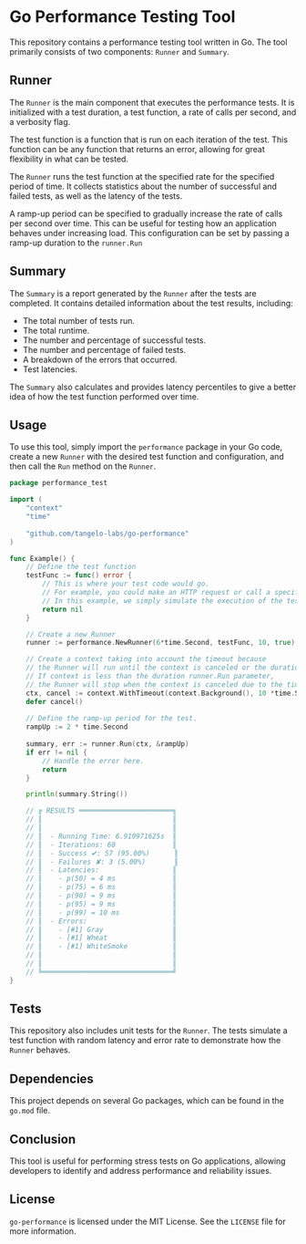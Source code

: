 # Go Performance Testing Tool

This repository contains a performance testing tool written in Go. The tool primarily consists of two components: `Runner` and `Summary`.

## Runner

The `Runner` is the main component that executes the performance tests. It is initialized with a test duration, a test function, a rate of calls per second, and a verbosity flag.

The test function is a function that is run on each iteration of the test. This function can be any function that returns an error, allowing for great flexibility in what can be tested.

The `Runner` runs the test function at the specified rate for the specified period of time. It collects statistics about the number of successful and failed tests, as well as the latency of the tests.

A ramp-up period can be specified to gradually increase the rate of calls per second over time. This can be useful for testing how an application behaves under increasing load. This configuration can be set by passing a ramp-up duration to the `runner.Run`

## Summary

The `Summary` is a report generated by the `Runner` after the tests are completed. It contains detailed information about the test results, including:

- The total number of tests run.
- The total runtime.
- The number and percentage of successful tests.
- The number and percentage of failed tests.
- A breakdown of the errors that occurred.
- Test latencies.

The `Summary` also calculates and provides latency percentiles to give a better idea of how the test function performed over time.

## Usage

To use this tool, simply import the `performance` package in your Go code, create a new `Runner` with the desired test function and configuration, and then call the `Run` method on the `Runner`.

```go
package performance_test

import (
	"context"
	"time"
	
	"github.com/tangelo-labs/go-performance"
)

func Example() {
	// Define the test function
	testFunc := func() error {
		// This is where your test code would go.
		// For example, you could make an HTTP request or call a specific function in your application.
		// In this example, we simply simulate the execution of the test function.
		return nil
	}

	// Create a new Runner
	runner := performance.NewRunner(6*time.Second, testFunc, 10, true)

	// Create a context taking into account the timeout because 
	// the Runner will run until the context is canceled or the duration runner.Run parameter is reached.
	// If context is less than the duration runner.Run parameter, 
	// the Runner will stop when the context is canceled due to the timeout.
	ctx, cancel := context.WithTimeout(context.Background(), 10 *time.Second)
	defer cancel()
	
	// Define the ramp-up period for the test.
	rampUp := 2 * time.Second
	
	summary, err := runner.Run(ctx, &rampUp)
	if err != nil {
		// Handle the error here.
		return
	}

	println(summary.String())

	// ╔ RESULTS ═══════════════════════╗
	// ║                                ║
	// ║                                ║
	// ║  - Running Time: 6.910971625s  ║
	// ║  - Iterations: 60              ║
	// ║  - Success ✔: 57 (95.00%)      ║
	// ║  - Failures ✘: 3 (5.00%)       ║
	// ║  - Latencies:                  ║
	// ║    - p(50) = 4 ms              ║
	// ║    - p(75) = 6 ms              ║
	// ║    - p(90) = 9 ms              ║
	// ║    - p(95) = 9 ms              ║
	// ║    - p(99) = 10 ms             ║
	// ║  - Errors:                     ║
	// ║    - [#1] Gray                 ║
	// ║    - [#1] Wheat                ║
	// ║    - [#1] WhiteSmoke           ║
	// ║                                ║
	// ║                                ║
	// ╚════════════════════════════════╝
}

``` 

## Tests

This repository also includes unit tests for the `Runner`. The tests simulate a test function with random latency and error rate to demonstrate how the `Runner` behaves.

## Dependencies

This project depends on several Go packages, which can be found in the `go.mod` file.

## Conclusion

This tool is useful for performing stress tests on Go applications, allowing developers to identify and address performance and reliability issues.

## License

`go-performance` is licensed under the MIT License. See the `LICENSE` file for more information.
